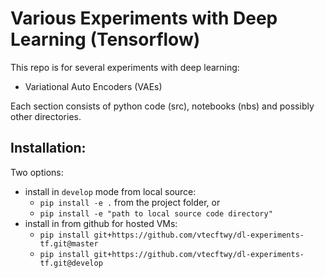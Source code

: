 # Various Experiments with Deep Learning (Tensorflow)
This repo is for several experiments with deep learning:
- Variational Auto Encoders (VAEs)

Each section consists of python code (src), notebooks (nbs) and possibly other directories.


## Installation:
Two options:
- install in `develop` mode from local source:
    - `pip install -e .` from the project folder, or
    - `pip install -e "path to local source code directory"`
- install in from github for hosted VMs:
    - `pip install git+https://github.com/vtecftwy/dl-experiments-tf.git@master`
    - `pip install git+https://github.com/vtecftwy/dl-experiments-tf.git@develop`